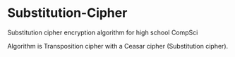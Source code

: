 # Substitution-Cipher
Substitution cipher encryption algorithm for high school CompSci

Algorithm is Transposition cipher with a Ceasar cipher (Substitution cipher).
